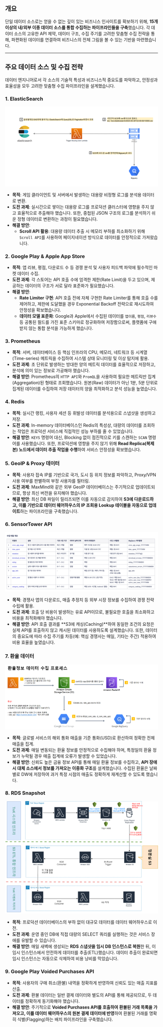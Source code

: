 ## 개요

단일 데이터 소스로는 얻을 수 없는 깊이 있는 비즈니스 인사이트를 확보하기 위해, **15개 이상의 내/외부 이종 데이터 소스를 통합 수집하는 파이프라인들을 구축**했습니다. 각 데이터 소스의 고유한 API 제약, 데이터 구조, 수집 주기를 고려한 맞춤형 수집 전략을 통해, 파편화된 데이터를 연결하여 비즈니스의 전체 그림을 볼 수 있는 기반을 마련했습니다.

---

## 주요 데이터 소스 및 수집 전략

데이터 엔지니어로서 각 소스의 기술적 특성과 비즈니스적 중요도를 파악하고, 안정성과 효율성을 모두 고려한 맞춤형 수집 파이프라인을 설계했습니다.

### 1. ElasticSearch
![ElasticSearch](/static/images/projects/diverse-data-sources/elastic_search.png)

-   **목적**: 게임 클라이언트 및 서버에서 발생하는 대용량 비정형 로그를 분석용 데이터로 변환.
-   **도전 과제**: 실시간으로 쌓이는 대용량 로그를 프로덕션 클러스터에 영향을 주지 않고 효율적으로 추출해야 했습니다. 또한, 중첩된 JSON 구조의 로그를 분석하기 쉬운 정형 데이터로 변환하는 과정이 필요했습니다.
-   **해결 방안**:
    -   **Scroll API 활용**: 대용량 데이터 추출 시 메모리 부하를 최소화하기 위해 `Scroll API`를 사용하여 페이지네이션 방식으로 데이터를 안정적으로 가져왔습니다.

### 2. Google Play & Apple App Store
-   **목적**: 앱 리뷰, 평점, 다운로드 수 등 경쟁 분석 및 사용자 피드백 파악에 필수적인 마켓 데이터 수집.
-   **도전 과제**: 각 스토어는 API 호출 수에 엄격한 제한(Rate Limit)을 두고 있으며, 제공하는 데이터의 구조가 서로 달라 표준화가 필요했습니다.
-   **해결 방안**:
    -   **Rate Limiter 구현**: API 호출 전에 자체 구현한 Rate Limiter를 통해 호출 수를 제어하고, 제한에 도달했을 경우 Exponential Backoff 전략으로 재시도하여 안정성을 확보했습니다.
    -   **데이터 모델 표준화**: Google과 Apple에서 수집된 데이터를 `앱이름`, `평점`, `리뷰수` 등 공통된 필드를 가진 표준 스키마로 정규화하여 저장함으로써, 플랫폼에 구애받지 않는 통합 분석을 가능하게 했습니다.

### 3. Prometheus
-   **목적**: 서버, 데이터베이스 등 핵심 인프라의 CPU, 메모리, 네트워크 등 시계열(Time-series) 메트릭을 수집하여 시스템 상태 모니터링 및 이상 탐지에 활용.
-   **도전 과제**: 초 단위로 발생하는 방대한 양의 메트릭 데이터를 효율적으로 저장하고, 분석에 의미 있는 정보로 가공해야 했습니다.
-   **해결 방안**: Prometheus의 `HTTP API`와 `PromQL`을 사용하여 필요한 메트릭만 집계(Aggregation)된 형태로 조회했습니다. 원본(Raw) 데이터가 아닌 1분, 5분 단위로 집계된 데이터를 수집하여 저장 데이터의 양을 최적화하고 분석 성능을 높였습니다.

### 4. Redis
-   **목적**: 실시간 랭킹, 사용자 세션 등 휘발성 데이터를 분석용으로 스냅샷을 생성하고 저장.
-   **도전 과제**: In-memory 데이터베이스인 Redis의 특성상, 대량의 데이터를 조회하는 작업은 프로덕션 서비스에 직접적인 성능 부하를 줄 수 있었습니다.
-   **해결 방안**: `KEYS` 명령어 대신, Blocking 없이 점진적으로 키를 스캔하는 `SCAN` 명령어를 사용했습니다. 또한, 프로덕션에 영향을 주지 않기 위해 **Read Replica(복제본) 노드에서 데이터 추출 작업을 수행**하여 서비스 안정성을 확보했습니다.

### 5. GeoIP & Proxy 데이터
-   **목적**: 사용자 접속 IP를 기반으로 국가, 도시 등 위치 정보를 파악하고, Proxy/VPN 사용 여부를 판별하여 부정 사용자를 필터링.
-   **도전 과제**: MaxMind와 같은 외부 GeoIP 데이터베이스는 주기적으로 업데이트되므로, 항상 최신 버전을 유지해야 했습니다.
-   **해결 방안**: 최신 DB 파일이 릴리즈되면 이를 자동으로 감지하여 **S3에 다운로드하고, 이를 기반으로 데이터 웨어하우스의 IP 조회용 Lookup 테이블을 자동으로 업데이트**하는 파이프라인을 구축했습니다.

### 6. SensorTower API
![sensortower_api](/static/images/projects/diverse-data-sources/sensortower_api.png)

-   **목적**: 경쟁사 앱의 다운로드, 매출 추정치 등 외부 시장 정보를 수집하여 경쟁 전략 수립에 활용.
-   **도전 과제**: 호출 당 비용이 발생하는 유료 API이므로, 불필요한 호출을 최소화하고 비용을 최적화해야 했습니다.
-   **해결 방안**: API 호출 결과를 **S3에 캐싱(Caching)**하여 동일한 조건의 요청은 실제 API를 호출하지 않고 캐시된 데이터를 사용하도록 설계했습니다. 또한, 데이터의 중요도에 따라 수집 주기를 차등(예: 핵심 경쟁사는 매일, 기타는 주간) 적용하여 비용 효율을 높였습니다.

### 7. 환율 데이터
![exchange_rate](/static/images/projects/diverse-data-sources/exchange_rate.png)

-   **목적**: 글로벌 서비스의 해외 통화 매출을 기준 통화(USD)로 환산하여 정확한 전체 매출을 집계.
-   **도전 과제**: 매일 변동되는 환율 정보를 안정적으로 수집해야 하며, 특정일의 환율 정보가 누락될 경우 매출 집계에 오류가 발생할 수 있었습니다.
-   **해결 방안**: 신뢰도 높은 금융 정보 API를 통해 매일 환율 정보를 수집하고, **API 장애 시 대체 소스에서 정보를 가져오는 이중화 구조**를 설계했습니다. 수집된 환율은 날짜별로 DW에 저장하여 과거 특정 시점의 매출도 정확하게 재계산할 수 있도록 했습니다.

### 8. RDS Snapshot
![rds_snapshot](/static/images/projects/diverse-data-sources/rds_snapshot.png)

-   **목적**: 프로덕션 데이터베이스의 부하 없이 대규모 데이터를 데이터 웨어하우스로 이전.
-   **도전 과제**: 운영 중인 DB에 직접 대량의 SELECT 쿼리를 실행하는 것은 서비스 장애를 유발할 수 있습니다.
-   **해결 방안**: 매일 새벽에 생성되는 **RDS 스냅샷을 임시 DB 인스턴스로 복원**한 뒤, 이 임시 인스턴스에서 안전하게 데이터를 추출(ETL)했습니다. 데이터 추출이 완료되면 임시 인스턴스는 자동으로 삭제하여 비용 낭비를 막았습니다.

### 9. Google Play Voided Purchases API
-   **목적**: 사용자의 구매 취소(환불) 내역을 정확하게 반영하여 신뢰도 있는 매출 지표를 산출.
-   **도전 과제**: 환불 데이터는 일반 결제 데이터와 별도의 API를 통해 제공되므로, 두 데이터를 정확하게 동기화해야 했습니다.
-   **해결 방안**: 주기적으로 **Voided Purchases API를 호출하여 환불된 거래 목록을 가져오고, 이를 데이터 웨어하우스의 원본 결제 데이터에 반영**하여 환불된 거래를 명확히 식별(Flagging)하는 배치 파이프라인을 구축했습니다.